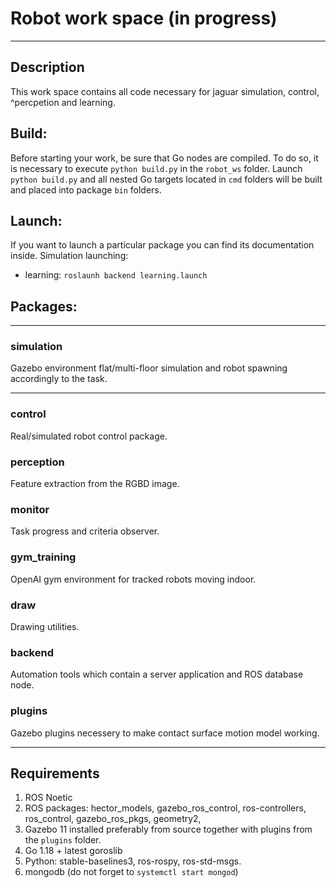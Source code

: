 # Robot work space (in progress)
***
## Description
This work space contains all code necessary for jaguar simulation,
control, ^percpetion and learning.

## Build:  
Before starting your work, be sure that Go nodes are compiled.
To do so, it is necessary to execute `python build.py` in the `robot_ws` folder.
Launch `python build.py` and all nested Go targets located in `cmd` folders will be built and placed into package `bin` folders.

## Launch:
If you want to launch a particular package you can find its documentation inside.
Simulation launching:
* learning: 
    `roslaunh backend learning.launch`

## Packages:
***
### simulation
Gazebo environment flat/multi-floor simulation and robot spawning accordingly to the task.
***
### control
Real/simulated robot control package.
### perception
Feature extraction from the RGBD image.
### monitor
Task progress and criteria observer.
### gym_training
OpenAI gym environment for tracked robots moving indoor.
### draw
Drawing utilities.
### backend
Automation tools which contain a server application and ROS database node.
### plugins
Gazebo plugins necessery to make contact surface motion model working.
***

## Requirements
1. ROS Noetic
2. ROS packages:
    hector_models, gazebo_ros_control, ros-controllers, ros_control, gazebo_ros_pkgs, geometry2, 
4. Gazebo 11 installed preferably from source together with plugins from the `plugins` folder.
5. Go 1.18 + latest goroslib
6. Python:
    stable-baselines3, ros-rospy, ros-std-msgs.
6. mongodb (do not forget to `systemctl start mongod`)




